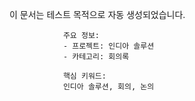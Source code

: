 이 문서는 테스트 목적으로 자동 생성되었습니다.
                
                주요 정보:
                - 프로젝트: 인디아 솔루션
                - 카테고리: 회의록
                
                핵심 키워드:
                인디아 솔루션, 회의, 논의